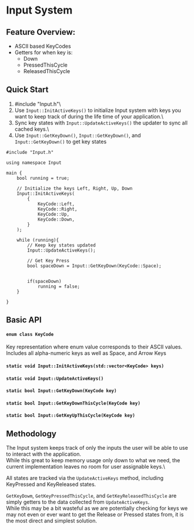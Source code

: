 # Input System

## Feature Overview:
- ASCII based KeyCodes
- Getters for when key is:
	- Down
	- PressedThisCycle
	- ReleasedThisCycle

## Quick Start
1. #include "Input.h"\
2. Use `Input::InitActiveKeys()` to initialize Input system with keys you want to keep track of during the life time of your application.\
3. Sync key states with `Input::UpdateActiveKeys()` the updater to sync all cached keys.\
4. Use `Input::GetKeyDown()`, `Input::GetKeyDown()`, and `Input::GetKeyDown()` to get key states

```
#include "Input.h"

using namespace Input

main {
    bool running = true;

    // Initialize the keys Left, Right, Up, Down
    Input::InitActiveKeys(
        {
            KeyCode::Left,
            KeyCode::Right,
            KeyCode::Up,
            KeyCode::Down,
        }
    );

    while (running){
        // Keep key states updated
        Input::UpdateActiveKeys();

        // Get Key Press
        bool spaceDown = Input::GetKeyDown(KeyCode::Space);


        if(spaceDown)
            running = false;
    }
     
}
```

## Basic API

#### `enum class KeyCode`
Key representation where enum value corresponds to their ASCII values.\
Includes all alpha-numeric keys as well as Space, and Arrow Keys

#### `static void Input::InitActiveKeys(std::vector<KeyCode> keys)`

#### `static void Input::UpdateActiveKeys()`

#### `static bool Input::GetKeyDown(KeyCode key)`

#### `static bool Input::GetKeyDownThisCycle(KeyCode key)`

#### `static bool Input::GetKeyUpThisCycle(KeyCode key)`

## Methodology

The Input system keeps track of only the inputs the user will be able to use to interact with the application.\
While this great to keep memory usage only down to what we need, the current implementation leaves no room for user assignable keys.\

All states are tracked via the `UpdateActiveKeys` method, including KeyPressed and KeyReleased states.

`GetKeyDowm`, `GetKeyPressedThisCycle`, and `GetKeyReleasedThisCycle` are simply getters to the data collected from `UpdateActiveKeys`.\
While this may be a bit wasteful as we are potentially checking for keys we may not even or ever want to get the Release or Pressed states from, it is the most direct and simplest solution.
